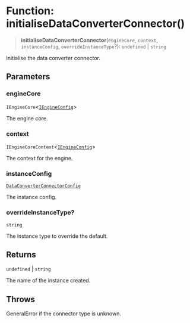 # Function: initialiseDataConverterConnector()

> **initialiseDataConverterConnector**(`engineCore`, `context`, `instanceConfig`, `overrideInstanceType`?): `undefined` \| `string`

Initialise the data converter connector.

## Parameters

### engineCore

`IEngineCore`\<[`IEngineConfig`](../interfaces/IEngineConfig.md)\>

The engine core.

### context

`IEngineCoreContext`\<[`IEngineConfig`](../interfaces/IEngineConfig.md)\>

The context for the engine.

### instanceConfig

[`DataConverterConnectorConfig`](../type-aliases/DataConverterConnectorConfig.md)

The instance config.

### overrideInstanceType?

`string`

The instance type to override the default.

## Returns

`undefined` \| `string`

The name of the instance created.

## Throws

GeneralError if the connector type is unknown.
